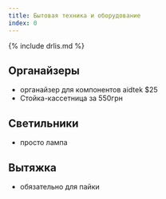 ```yaml
---
title: Бытовая техника и оборудование
index: 0
---
```


{% include drlis.md %}



## Органайзеры 
- органайзер для компонентов aidtek $25
- Стойка-кассетница за 550грн

## Светильники
- просто лампа

## Вытяжка
- обязательно для пайки
